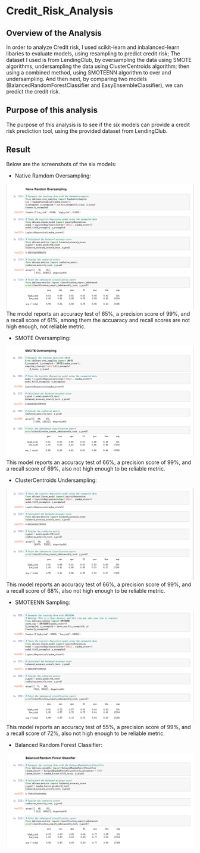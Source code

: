 # Credit_Risk_Analysis
## Overview of the Analysis
In order to analyze Credit risk, I used scikit-learn and inbalanced-learn libaries to evaluate models, using resampling to predict credit risk; 
The dataset I used is from LendingClub, by oversampling the data using SMOTE algorithms, undersampling the data using ClusterCentroids algorithm; then using a combined method, using SMOTEENN algorithm to over and undersampling. And then next, by comparing two models (BalancedRandomForestClassifier and EasyEnsembleClassifier), we can predict the credit risk. 

## Purpose of this analysis
The purpose of this analysis is to see if the six models can provide a credit risk prediction tool, using the provided dataset from LendingClub. 

## Result
Below are the screenshots of the six models: 
- Native Ramdom Oversampling: 
<img src="screenshots/oversampling.png">
The model reports an accuracy test of 65%, a precision score of 99%, and a recall score of 61%, among them the accuaracy and recall scores are not high enough, not reliable metric. 

- SMOTE Oversampling: 
<img src="screenshots/SMOTE_oversampling.png">
This model reports an accuracy test of 66%, a precision score of 99%, and a recall score of 69%, also not high enough to be reliable metric. 

- ClusterCentroids Undersampling: 
<img src="screenshots/undersampling.png">
This model reports an accuracy test of 66%, a precision score of 99%, and a recall score of 68%, also not high enough to be reliable metric. 

- SMOTEENN Sampling: 
<img src="screenshots/SMOTEENN.png">
This model reports an accuracy test of 55%, a precision score of 99%, and a recall score of 72%, also not high enough to be reliable metric. 

- Balanced Random Forest Classifier: 
<img src="screenshots/forest_result.png">
